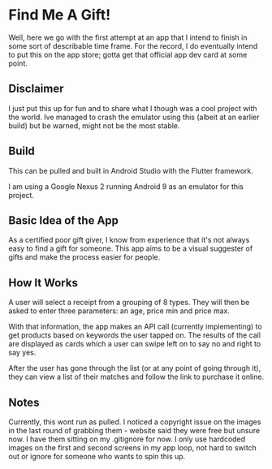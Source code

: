 # Find Me A Gift!

Well, here we go with the first attempt at an app that I intend
to finish in some sort of describable time frame. For the record,
I do eventually intend to put this on the app store; gotta get that
official app dev card at some point.

## Disclaimer

I just put this up for fun and to share what I though was a cool project with the world.  Ive managed
to crash the emulator using this (albeit at an earlier build) but be warned, might not be the most
stable.

## Build

This can be pulled and built in Android Studio with the Flutter framework.

I am using a Google Nexus 2 running Android 9 as an emulator for this project.

## Basic Idea of the App

As a certified poor gift giver, I know from experience that it's not always easy to find a gift for
someone.  This app aims to be a visual suggester of gifts and make the process easier for people.

## How It Works

A user will select a receipt from a grouping of 8 types.  They will then be asked to enter three
parameters: an age, price min and price max.

With that information, the app makes an API call (currently implementing) to get products based on
keywords the user tapped on. The results of the call are displayed as cards which a user can
swipe left on to say no and right to say yes.

After the user has gone through the list (or at any point of going through it), they can view a list
of their matches and follow the link to purchase it online.

## Notes

Currently, this wont run as pulled.  I noticed a copyright issue on the images in the last round of
grabbing them - website said they were free but unsure now.  I have them sitting on my .gitignore for
now.  I only use hardcoded images on the first and second screens in my app loop, not hard to switch
out or ignore for someone who wants to spin this up.



